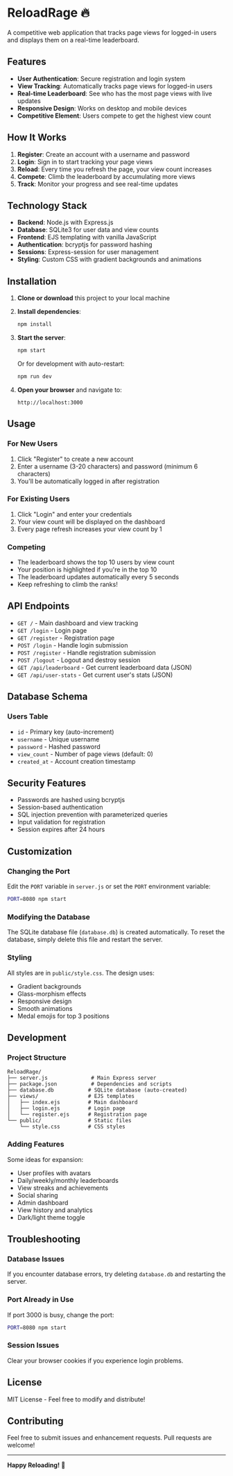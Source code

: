 # ReloadRage 🔥

A competitive web application that tracks page views for logged-in users and displays them on a real-time leaderboard.

## Features

- **User Authentication**: Secure registration and login system
- **View Tracking**: Automatically tracks page views for logged-in users
- **Real-time Leaderboard**: See who has the most page views with live updates
- **Responsive Design**: Works on desktop and mobile devices
- **Competitive Element**: Users compete to get the highest view count

## How It Works

1. **Register**: Create an account with a username and password
2. **Login**: Sign in to start tracking your page views
3. **Reload**: Every time you refresh the page, your view count increases
4. **Compete**: Climb the leaderboard by accumulating more views
5. **Track**: Monitor your progress and see real-time updates

## Technology Stack

- **Backend**: Node.js with Express.js
- **Database**: SQLite3 for user data and view counts
- **Frontend**: EJS templating with vanilla JavaScript
- **Authentication**: bcryptjs for password hashing
- **Sessions**: Express-session for user management
- **Styling**: Custom CSS with gradient backgrounds and animations

## Installation

1. **Clone or download** this project to your local machine

2. **Install dependencies**:
   ```bash
   npm install
   ```

3. **Start the server**:
   ```bash
   npm start
   ```

   Or for development with auto-restart:
   ```bash
   npm run dev
   ```

4. **Open your browser** and navigate to:
   ```
   http://localhost:3000
   ```

## Usage

### For New Users
1. Click "Register" to create a new account
2. Enter a username (3-20 characters) and password (minimum 6 characters)
3. You'll be automatically logged in after registration

### For Existing Users
1. Click "Login" and enter your credentials
2. Your view count will be displayed on the dashboard
3. Every page refresh increases your view count by 1

### Competing
- The leaderboard shows the top 10 users by view count
- Your position is highlighted if you're in the top 10
- The leaderboard updates automatically every 5 seconds
- Keep refreshing to climb the ranks!

## API Endpoints

- `GET /` - Main dashboard and view tracking
- `GET /login` - Login page
- `GET /register` - Registration page
- `POST /login` - Handle login submission
- `POST /register` - Handle registration submission
- `POST /logout` - Logout and destroy session
- `GET /api/leaderboard` - Get current leaderboard data (JSON)
- `GET /api/user-stats` - Get current user's stats (JSON)

## Database Schema

### Users Table
- `id` - Primary key (auto-increment)
- `username` - Unique username
- `password` - Hashed password
- `view_count` - Number of page views (default: 0)
- `created_at` - Account creation timestamp

## Security Features

- Passwords are hashed using bcryptjs
- Session-based authentication
- SQL injection prevention with parameterized queries
- Input validation for registration
- Session expires after 24 hours

## Customization

### Changing the Port
Edit the `PORT` variable in `server.js` or set the `PORT` environment variable:
```bash
PORT=8080 npm start
```

### Modifying the Database
The SQLite database file (`database.db`) is created automatically. To reset the database, simply delete this file and restart the server.

### Styling
All styles are in `public/style.css`. The design uses:
- Gradient backgrounds
- Glass-morphism effects
- Responsive design
- Smooth animations
- Medal emojis for top 3 positions

## Development

### Project Structure
```
ReloadRage/
├── server.js              # Main Express server
├── package.json           # Dependencies and scripts
├── database.db           # SQLite database (auto-created)
├── views/                # EJS templates
│   ├── index.ejs         # Main dashboard
│   ├── login.ejs         # Login page
│   └── register.ejs      # Registration page
└── public/               # Static files
    └── style.css         # CSS styles
```

### Adding Features
Some ideas for expansion:
- User profiles with avatars
- Daily/weekly/monthly leaderboards
- View streaks and achievements
- Social sharing
- Admin dashboard
- View history and analytics
- Dark/light theme toggle

## Troubleshooting

### Database Issues
If you encounter database errors, try deleting `database.db` and restarting the server.

### Port Already in Use
If port 3000 is busy, change the port:
```bash
PORT=8080 npm start
```

### Session Issues
Clear your browser cookies if you experience login problems.

## License

MIT License - Feel free to modify and distribute!

## Contributing

Feel free to submit issues and enhancement requests. Pull requests are welcome!

---

**Happy Reloading!** 🚀